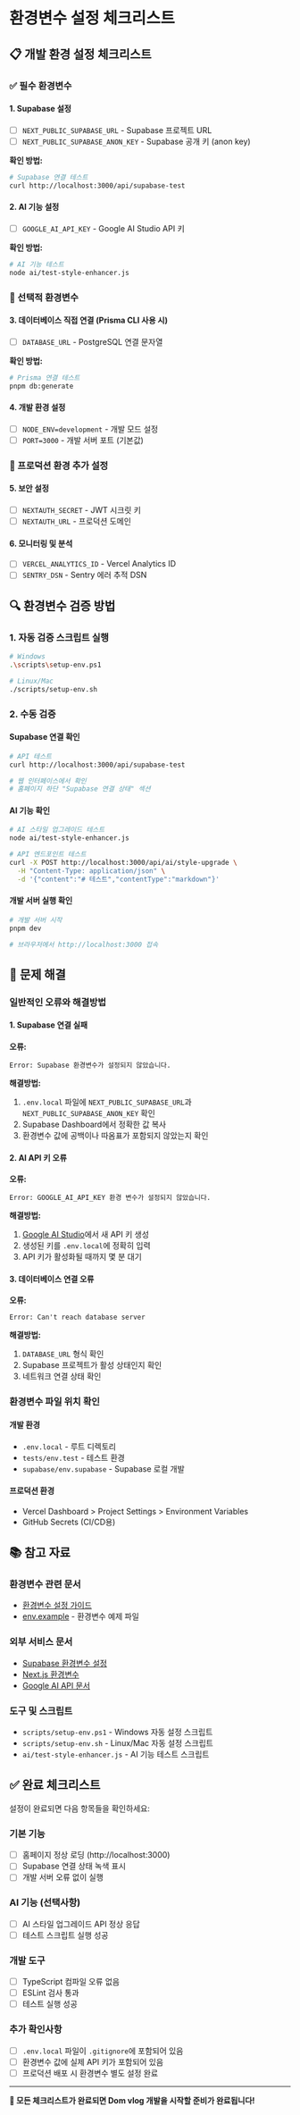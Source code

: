 # 환경변수 설정 체크리스트

## 📋 개발 환경 설정 체크리스트

### ✅ 필수 환경변수

#### 1. Supabase 설정

- [ ] `NEXT_PUBLIC_SUPABASE_URL` - Supabase 프로젝트 URL
- [ ] `NEXT_PUBLIC_SUPABASE_ANON_KEY` - Supabase 공개 키 (anon key)

**확인 방법:**

```bash
# Supabase 연결 테스트
curl http://localhost:3000/api/supabase-test
```

#### 2. AI 기능 설정

- [ ] `GOOGLE_AI_API_KEY` - Google AI Studio API 키

**확인 방법:**

```bash
# AI 기능 테스트
node ai/test-style-enhancer.js
```

### 🔧 선택적 환경변수

#### 3. 데이터베이스 직접 연결 (Prisma CLI 사용 시)

- [ ] `DATABASE_URL` - PostgreSQL 연결 문자열

**확인 방법:**

```bash
# Prisma 연결 테스트
pnpm db:generate
```

#### 4. 개발 환경 설정

- [ ] `NODE_ENV=development` - 개발 모드 설정
- [ ] `PORT=3000` - 개발 서버 포트 (기본값)

### 🚀 프로덕션 환경 추가 설정

#### 5. 보안 설정

- [ ] `NEXTAUTH_SECRET` - JWT 시크릿 키
- [ ] `NEXTAUTH_URL` - 프로덕션 도메인

#### 6. 모니터링 및 분석

- [ ] `VERCEL_ANALYTICS_ID` - Vercel Analytics ID
- [ ] `SENTRY_DSN` - Sentry 에러 추적 DSN

## 🔍 환경변수 검증 방법

### 1. 자동 검증 스크립트 실행

```bash
# Windows
.\scripts\setup-env.ps1

# Linux/Mac
./scripts/setup-env.sh
```

### 2. 수동 검증

#### Supabase 연결 확인

```bash
# API 테스트
curl http://localhost:3000/api/supabase-test

# 웹 인터페이스에서 확인
# 홈페이지 하단 "Supabase 연결 상태" 섹션
```

#### AI 기능 확인

```bash
# AI 스타일 업그레이드 테스트
node ai/test-style-enhancer.js

# API 엔드포인트 테스트
curl -X POST http://localhost:3000/api/ai/style-upgrade \
  -H "Content-Type: application/json" \
  -d '{"content":"# 테스트","contentType":"markdown"}'
```

#### 개발 서버 실행 확인

```bash
# 개발 서버 시작
pnpm dev

# 브라우저에서 http://localhost:3000 접속
```

## 🐛 문제 해결

### 일반적인 오류와 해결방법

#### 1. Supabase 연결 실패

**오류:**

```
Error: Supabase 환경변수가 설정되지 않았습니다.
```

**해결방법:**

1. `.env.local` 파일에 `NEXT_PUBLIC_SUPABASE_URL`과 `NEXT_PUBLIC_SUPABASE_ANON_KEY` 확인
2. Supabase Dashboard에서 정확한 값 복사
3. 환경변수 값에 공백이나 따옴표가 포함되지 않았는지 확인

#### 2. AI API 키 오류

**오류:**

```
Error: GOOGLE_AI_API_KEY 환경 변수가 설정되지 않았습니다.
```

**해결방법:**

1. [Google AI Studio](https://makersuite.google.com/app/apikey)에서 새 API 키 생성
2. 생성된 키를 `.env.local`에 정확히 입력
3. API 키가 활성화될 때까지 몇 분 대기

#### 3. 데이터베이스 연결 오류

**오류:**

```
Error: Can't reach database server
```

**해결방법:**

1. `DATABASE_URL` 형식 확인
2. Supabase 프로젝트가 활성 상태인지 확인
3. 네트워크 연결 상태 확인

### 환경변수 파일 위치 확인

#### 개발 환경

- `.env.local` - 루트 디렉토리
- `tests/env.test` - 테스트 환경
- `supabase/env.supabase` - Supabase 로컬 개발

#### 프로덕션 환경

- Vercel Dashboard > Project Settings > Environment Variables
- GitHub Secrets (CI/CD용)

## 📚 참고 자료

### 환경변수 관련 문서

- [환경변수 설정 가이드](./environment-setup-guide.md)
- [env.example](../env.example) - 환경변수 예제 파일

### 외부 서비스 문서

- [Supabase 환경변수 설정](https://supabase.com/docs/guides/getting-started/local-development)
- [Next.js 환경변수](https://nextjs.org/docs/basic-features/environment-variables)
- [Google AI API 문서](https://ai.google.dev/docs)

### 도구 및 스크립트

- `scripts/setup-env.ps1` - Windows 자동 설정 스크립트
- `scripts/setup-env.sh` - Linux/Mac 자동 설정 스크립트
- `ai/test-style-enhancer.js` - AI 기능 테스트 스크립트

## ✅ 완료 체크리스트

설정이 완료되면 다음 항목들을 확인하세요:

### 기본 기능

- [ ] 홈페이지 정상 로딩 (http://localhost:3000)
- [ ] Supabase 연결 상태 녹색 표시
- [ ] 개발 서버 오류 없이 실행

### AI 기능 (선택사항)

- [ ] AI 스타일 업그레이드 API 정상 응답
- [ ] 테스트 스크립트 실행 성공

### 개발 도구

- [ ] TypeScript 컴파일 오류 없음
- [ ] ESLint 검사 통과
- [ ] 테스트 실행 성공

### 추가 확인사항

- [ ] `.env.local` 파일이 `.gitignore`에 포함되어 있음
- [ ] 환경변수 값에 실제 API 키가 포함되어 있음
- [ ] 프로덕션 배포 시 환경변수 별도 설정 완료

---

**🎉 모든 체크리스트가 완료되면 Dom vlog 개발을 시작할 준비가 완료됩니다!**
